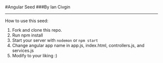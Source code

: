 #Angular Seed
###By Ian Civgin
******
How to use this seed:

1. Fork and clone this repo.
2. Run npm install
3. Start your server with `nodemon` or `npm start`
4. Change angular app name in app.js, index.html, controllers.js, and services.js
4. Modify to your liking :)
